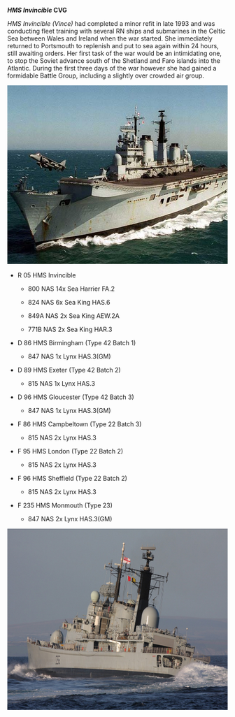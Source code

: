 ***HMS Invincible* CVG**

*HMS Invincible (Vince)* had completed a minor refit in late 1993 and
was conducting fleet training with several RN ships and submarines in
the Celtic Sea between Wales and Ireland when the war started. She
immediately returned to Portsmouth to replenish and put to sea again
within 24 hours, still awaiting orders. Her first task of the war would
be an intimidating one, to stop the Soviet advance south of the Shetland
and Faro islands into the Atlantic. During the first three days of the
war however she had gained a formidable Battle Group, including a
slightly over crowded air group.

<img src="/assets\images\nato\uk\navy\carriers\invincible\image1.jpg" style="width:6.40625in;height:4.26042in" />

-   R 05 HMS Invincible

    -   800 NAS 14x Sea Harrier FA.2

    -   824 NAS 6x Sea King HAS.6

    -   849A NAS 2x Sea King AEW.2A

    -   771B NAS 2x Sea King HAR.3

-   D 86 HMS Birmingham (Type 42 Batch 1)

    -   847 NAS 1x Lynx HAS.3(GM)

-   D 89 HMS Exeter (Type 42 Batch 2)

    -   815 NAS 1x Lynx HAS.3

-   D 96 HMS Gloucester (Type 42 Batch 3)

    -   847 NAS 1x Lynx HAS.3(GM)

-   F 86 HMS Campbeltown (Type 22 Batch 3)

    -   815 NAS 2x Lynx HAS.3

-   F 95 HMS London (Type 22 Batch 2)

    -   815 NAS 2x Lynx HAS.3

-   F 96 HMS Sheffield (Type 22 Batch 2)

    -   815 NAS 2x Lynx HAS.3

-   F 235 HMS Monmouth (Type 23)

    -   847 NAS 2x Lynx HAS.3(GM)

<img src="/assets\images\nato\uk\navy\carriers\invincible\image2.jpeg" style="width:6.5in;height:4.325in" />

